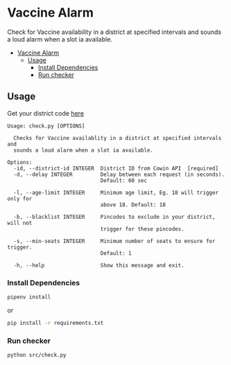 # Vaccine Alarm

Check for Vaccine availability in a district at specified intervals and sounds a loud alarm when a slot ia available.

-   [Vaccine Alarm](#vaccine-alarm)
    -   [Usage](#usage)
        -   [Install Dependencies](#install-dependencies)
        -   [Run checker](#run-checker)

## Usage

Get your district code [here](DISTRICT_CODES.md)

```
Usage: check.py [OPTIONS]

  Checks for Vaccine availablity in a district at specified intervals and
  sounds a loud alarm when a slot ia available.

Options:
  -id, --district-id INTEGER  District ID from Cowin API  [required]
  -d, --delay INTEGER         Delay between each request (in seconds).
                              Default: 60 sec

  -l, --age-limit INTEGER     Minimum age limit, Eg. 18 will trigger only for
                              above 18. Default: 18

  -b, --blacklist INTEGER     Pincodes to exclude in your district, will not
                              trigger for these pincodes.

  -s, --min-seats INTEGER     Minimum number of seats to ensure for trigger.
                              Default: 1

  -h, --help                  Show this message and exit.
```

### Install Dependencies

```bash
pipenv install
```

or

```bash
pip install -r requirements.txt
```

### Run checker

```bash
python src/check.py
```
